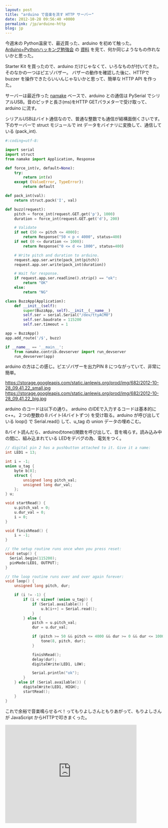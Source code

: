 ```yaml
---
layout: post
title: "arduino で音楽を流す HTTP サーバー"
date: 2012-10-28 09:56:40 +0000
permalink: /jp/arduino-http
blog: jp
---
```


今週末の Python温泉で、最近買った、arduino を初めて触った。
[Arduino+Pythonハッキング勉強会](http://connpass.com/event/1107/)
の [資料](http://kitagami.org/Study/arduinopy20120917.html)
を見て、何か同じようなもの作れないかと思った。

Starter Kit を買ったので、arduino だけじゃなくて、いろなものが付いてきた。そのなかの一つはピエゾバザー。
バザーの動作を確認した後に、HTTPでbuzzer を操作できたらいいんじゃないかと思って、簡単な
HTTP API を作った。

サーバーは最近作った [namake](http://github.com/IanLewis/namake) ベースで、arduino
との通信は PySerial でシリアルUSB。音のピッチと長さ(ms)をHTTP
GETパラメターで受け取って、arduino に流す。

シリアルUSBはバイト通信なので、普通な整数でも通信が結構面倒くさいです。下のサーバーで struct モジュールで int
データをバイナリに変換して、通信している (pack\_int).

``` python
#:coding=utf-8:

import serial
import struct
from namake import Application, Response

def force_int(v, default=None):
    try:
        return int(v)
    except (ValueError, TypeError):
        return default

def pack_int(val):
    return struct.pack('I', val)

def buzz(request):
    pitch = force_int(request.GET.get('p'), 1000)
    duration = force_int(request.GET.get('d'), 200)

    # Validate
    if not (50 <= pitch <= 4000):
        return Response("50 < p < 4000", status=400)
    if not (0 <= duration <= 1000):
        return Response("0 <= d <= 1000", status=400)

    # Write pitch and duration to arduino.
    request.app.ser.write(pack_int(pitch))
    request.app.ser.write(pack_int(duration))

    # Wait for response.
    if request.app.ser.readline().strip() == "ok":
        return "OK"
    else:
        return "NG"

class BuzzApp(Application):
    def __init__(self):
        super(BuzzApp, self).__init__(__name__)
        self.ser = serial.Serial("/dev/ttyACM0")
        self.ser.baudrate = 115200
        self.ser.timeout = 1

app = BuzzApp()
app.add_route('/$', buzz)

if __name__ == '__main__':
    from namake.contrib.devserver import run_devserver
    run_devserver(app)
```

arduino の方はこの感じ。ピエゾバザーを出力PIN 8 につながっていて、非常に簡単。

<div class="lightbox">

<https://storage.googleapis.com/static.ianlewis.org/prod/img/682/2012-10-28_09.41.22_small.jpg>
<https://storage.googleapis.com/static.ianlewis.org/prod/img/682/2012-10-28_09.41.22_big.jpg>

</div>

arduino のコードは以下の通り。 arduino のIDEで入力するコードは基本的に c++。２つの整数の８バイト(4バイトずつ)
を受け取る。arduino が呼び出している loop() で Serial.read() して、u\_tag の union
データの埋めこむ。

8バイト読んだら、arduinoのtone()関数を呼び出して、音を鳴らす。読み込み中の間に、組み込まれている LEDをデバグの為、電気をつく。

``` cpp
// digital pin 2 has a pushbutton attached to it. Give it a name:
int LED1 = 13;

int i = -1;
union u_tag {
    byte b[8];
    struct {
        unsigned long pitch_val;
        unsigned long dur_val;
    };
} u;

void startRead() {
    u.pitch_val = 0;
    u.dur_val = 0;
    i = 0;
}

void finishRead() {
    i = -1;
}

// the setup routine runs once when you press reset:
void setup() {
  Serial.begin(115200);
  pinMode(LED1, OUTPUT);
}

// the loop routine runs over and over again forever:
void loop() {
    unsigned long pitch, dur;

    if (i != -1) {
        if (i < sizeof (union u_tag)) {
            if (Serial.available()) {
                u.b[i++] = Serial.read();
            }
        } else {
            pitch = u.pitch_val;
            dur = u.dur_val;

            if (pitch >= 50 && pitch <= 4000 && dur >= 0 && dur <= 1000) {
                tone(8, pitch, dur);
            }

            finishRead();
            delay(dur);
            digitalWrite(LED1, LOW);

            Serial.println("ok");
        }
    } else if (Serial.available()) {
        digitalWrite(LED1, HIGH);
        startRead();
    }
}
```

これで余裕で音楽鳴らせるべ！ってもりよしさんともりあがって、もりよしさんが JavaScript からHTTPで叩きまくった。

<iframe width="420" height="315" src="http://www.youtube.com/embed/9X_8mkjM06M" frameborder="0" allowfullscreen></iframe>
